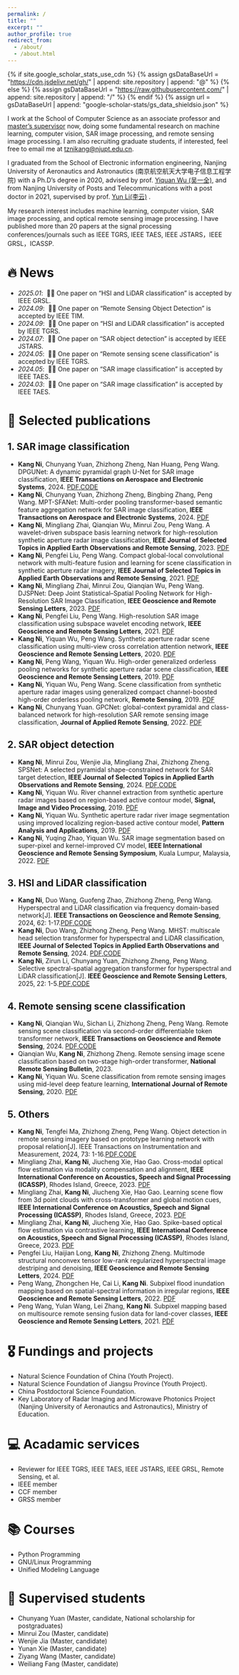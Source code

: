 ```yaml
---
permalink: /
title: ""
excerpt: ""
author_profile: true
redirect_from: 
  - /about/
  - /about.html
---
```


{% if site.google_scholar_stats_use_cdn %}
{% assign gsDataBaseUrl = "https://cdn.jsdelivr.net/gh/" | append: site.repository | append: "@" %}
{% else %}
{% assign gsDataBaseUrl = "https://raw.githubusercontent.com/" | append: site.repository | append: "/" %}
{% endif %}
{% assign url = gsDataBaseUrl | append: "google-scholar-stats/gs_data_shieldsio.json" %}

<span class='anchor' id='about-me'></span>

I work at the School of Computer Science  as an associate professor and [master’s supervisor](https://yjs.njupt.edu.cn/dsgl/nocontrol/college/dsfcxq.htm?dsJbxxId=32C25D4D68CE834EB4FF94079834CE0E) now, doing some fundamental research on  machine learning, computer vision, SAR image processing, and remote sensing image processing. I am also recruiting graduate students, if interested, feel free to email me at [tznikang@njupt.edu.cn](mailto:tznikang@njupt.edu.cn).

I graduated from the School of Electronic information engineering, Nanjing University of Aeronautics and Astronautics (南京航空航天大学电子信息工程学院) with a Ph.D’s degree in 2020, advised by prof. [Yiquan Wu (吴一全),](http://faculty.nuaa.edu.cn/wyq2/zh_CN/index.htm) and from Nanjing University of Posts and Telecommunications with a post doctor in 2021, supervised by prof. [Yun Li(李云)](https://lidata-ai.github.io) .

My research interest includes machine learning, computer vision, SAR image processing, and optical remote sensing image processing. I have published more than 20 papers  at the signal processing conferences/journals such as IEEE TGRS, IEEE TAES, IEEE JSTARS，IEEE GRSL，ICASSP.



# 🔥 News
- *2025.01*: &nbsp;🎉🎉 One paper on “HSI and LiDAR classification” is accepted by IEEE GRSL.
- *2024.09*: &nbsp;🎉🎉 One paper on “Remote Sensing Object Detection” is accepted by IEEE TIM.
- *2024.09*: &nbsp;🎉🎉 One paper on “HSI and LiDAR classification” is accepted by IEEE TGRS.
- *2024.07*: &nbsp;🎉🎉 One paper on “SAR object detection” is accepted by IEEE JSTARS. 
- *2024.05*: &nbsp;🎉🎉 One paper on “Remote sensing scene classification” is accepted by IEEE TGRS.
- *2024.05*: &nbsp;🎉🎉 One paper on “SAR image classification” is accepted by IEEE TAES. 
- *2024.03*: &nbsp;🎉🎉 One paper on “SAR image classification” is accepted by IEEE TAES. 

# 📝 Selected publications 

## 1. SAR image classification
- **Kang Ni**, Chunyang Yuan, Zhizhong Zheng, Nan Huang, Peng Wang. DPGUNet: A dynamic pyramidal graph U-Net for SAR image classification, **IEEE Transactions on Aerospace and Electronic Systems**, 2024. [PDF](https://ieeexplore.ieee.org/document/10499890),[CODE](https://github.com/RSIP-NJUPT/DPGUNet)
- **Kang Ni**, Chunyang Yuan, Zhizhong Zheng, Bingbing Zhang, Peng Wang. MPT-SFANet: Multi-order pooling transformer-based semantic feature aggregation network for SAR image classification, **IEEE Transactions on Aerospace and Electronic Systems**, 2024. [PDF](https://ieeexplore.ieee.org/document/10485456)
- **Kang Ni**, Mingliang Zhai, Qianqian Wu, Minrui Zou, Peng Wang. A wavelet-driven subspace basis learning network for high-resolution synthetic aperture radar image classification, **IEEE Journal of Selected Topics in Applied Earth Observations and Remote Sensing**, 2023. [PDF](https://ieeexplore.ieee.org/document/10035967)
- **Kang Ni**, Pengfei Liu, Peng Wang. Compact global-local convolutional network with multi-feature fusion and learning for scene classification in synthetic aperture radar imagery, **IEEE Journal of Selected Topics in Applied Earth Observations and Remote Sensing**, 2021. [PDF](https://ieeexplore.ieee.org/document/9484804)
- **Kang Ni**, Mingliang Zhai, Minrui Zou, Qianqian Wu, Peng Wang. DJSPNet: Deep Joint Statistical–Spatial Pooling Network for High-Resolution SAR Image Classification, **IEEE Geoscience and Remote Sensing Letters**, 2023. [PDF](https://ieeexplore.ieee.org/document/10160023)
- **Kang Ni**, Pengfei Liu, Peng Wang. High-resolution SAR image classification using subspace wavelet encoding network, **IEEE Geoscience and Remote Sensing Letters**, 2021. [PDF](https://ieeexplore.ieee.org/document/9584865)
- **Kang Ni**, Yiquan Wu, Peng Wang. Synthetic aperture radar scene classification using multi-view cross correlation attention network, **IEEE Geoscience and Remote Sensing Letters**, 2020. [PDF](https://ieeexplore.ieee.org/document/8915791)
- **Kang Ni**, Peng Wang, Yiquan Wu. High-order generalized orderless pooling networks for synthetic aperture radar scene classification, **IEEE Geoscience and Remote Sensing Letters**, 2019. [PDF](https://ieeexplore.ieee.org/document/8695749)
- **Kang Ni**, Yiquan Wu, Peng Wang. Scene classification from synthetic aperture radar images using generalized compact channel-boosted high-order orderless pooling network, **Remote Sensing**, 2019. [PDF](https://www.mdpi.com/2072-4292/11/9/1079)
- **Kang Ni**, Chunyang Yuan. GPCNet: global-context pyramidal and class-balanced network for high-resolution SAR remote sensing image classification, **Journal of Applied Remote Sensing**, 2022. [PDF](https://www.spiedigitallibrary.org/journals/journal-of-applied-remote-sensing/volume-16/issue-3/036510/GPCNet--global-context-pyramidal-and-class-balanced-network-for/10.1117/1.JRS.16.036510.short)

## 2. SAR object detection
- **Kang Ni**, Minrui Zou, Wenjie Jia, Mingliang Zhai, Zhizhong Zheng. SPSNet: A selected pyramidal shape-constrained network for SAR target detection, **IEEE Journal of Selected Topics in Applied Earth Observations and Remote Sensing**, 2024. [PDF](https://ieeexplore.ieee.org/document/10592767),[CODE](https://github.com/RSIP-NJUPT/SPSNet)
- **Kang Ni**, Yiquan Wu. River channel extraction from synthetic aperture radar images based on region-based active contour model, **Signal, Image and Video Processing**, 2019. [PDF](https://link.springer.com/article/10.1007/s11760-019-01452-1)
- **Kang Ni**, Yiquan Wu. Synthetic aperture radar river image segmentation using improved localizing region-based active contour model, **Pattern Analysis and Applications**, 2019. [PDF](https://link.springer.com/article/10.1007/s10044-018-0683-6)
- **Kang Ni**, Yuqing Zhao, Yiquan Wu. SAR image segmentation based on super-pixel and kernel-improved CV model, **IEEE International Geoscience and Remote Sensing Symposium**, Kuala Lumpur, Malaysia, 2022. [PDF](https://ieeexplore.ieee.org/document/9883471/)

## 3. HSI and LiDAR classification
- **Kang Ni**, Duo Wang, Guofeng Zhao, Zhizhong Zheng, Peng Wang. Hyperspectral and LiDAR classification via frequency domain-based network[J]. **IEEE Transactions on Geoscience and Remote Sensing**, 2024, 62: 1-17.[PDF](https://ieeexplore.ieee.org/document/10614647),[CODE](https://github.com/RSIP-NJUPT/FDNet)
- **Kang Ni**, Duo Wang, Zhizhong Zheng, Peng Wang. MHST: multiscale head selection transformer for hyperspectral and LiDAR classification, **IEEE Journal of Selected Topics in Applied Earth Observations and Remote Sensing**, 2024. [PDF](https://ieeexplore.ieee.org/document/10438852),[CODE](https://github.com/RSIP-NJUPT/MHST)
- **Kang Ni**, Zirun Li, Chunyang Yuan, Zhizhong Zheng, Peng Wang. Selective spectral-spatial aggregation transformer for hyperspectral and LiDAR classification[J]. **IEEE Geoscience and Remote Sensing Letters**, 2025, 22: 1-5.[PDF](https://ieeexplore.ieee.org/document/10813565),[CODE](https://github.com/RSIP-NJUPT/S2ATNet)

## 4. Remote sensing scene classification
-  **Kang Ni**, Qianqian Wu, Sichan Li, Zhizhong Zheng, Peng Wang. Remote sensing scene classification via second-order differentiable token transformer network, **IEEE Transactions on Geoscience and Remote Sensing**, 2024. [PDF](https://ieeexplore.ieee.org/document/10542965),[CODE](https://github.com/RSIP-NJUPT/SDT2Net)
-  Qianqian Wu, **Kang Ni**, Zhizhong Zheng. Remote sensing image scene classification based on two-stage high-order transformer, **National Remote Sensing Bulletin**, 2023.
-  **Kang Ni**, Yiquan Wu. Scene classification from remote sensing images using mid-level deep feature learning, **International Journal of Remote Sensing**, 2020. [PDF](https://www.tandfonline.com/doi/abs/10.1080/01431161.2019.1667551?journalCode=tres20)


## 5. Others
-  **Kang Ni**, Tengfei Ma, Zhizhong Zheng, Peng Wang. Object detection in remote sensing imagery based on prototype learning network with proposal relation[J]. IEEE Transactions on Instrumentation and Measurement, 2024, 73: 1-16.[PDF](https://ieeexplore.ieee.org/document/10681199),[CODE](https://github.com/RSIP-NJUPT/PLNet-PR)
- Mingliang Zhai, **Kang Ni**, Jiucheng Xie, Hao Gao. Cross-modal optical flow estimation via modality compensation and alignment, **IEEE International Conference on Acoustics, Speech and Signal Processing (ICASSP)**, Rhodes Island, Greece, 2023. [PDF](https://ieeexplore.ieee.org/document/10095898)
- Mingliang Zhai, **Kang Ni**, Jiucheng Xie, Hao Gao. Learning scene flow from 3d point clouds with cross-transformer and global motion cues, **IEEE International Conference on Acoustics, Speech and Signal Processing (ICASSP)**, Rhodes Island, Greece, 2023. [PDF](https://ieeexplore.ieee.org/document/10095650)
- Mingliang Zhai, **Kang Ni**, Jiucheng Xie, Hao Gao. Spike-based optical flow estimation via contrastive learning, **IEEE International Conference on Acoustics, Speech and Signal Processing (ICASSP)**, Rhodes Island, Greece, 2023. [PDF](https://ieeexplore.ieee.org/document/10094700)
- Pengfei Liu, Haijian Long, **Kang Ni**, Zhizhong Zheng. Multimode structural nonconvex tensor low-rank regularized hyperspectral image destriping and denoising, **IEEE Geoscience and Remote Sensing Letters**, 2024. [PDF](https://ieeexplore.ieee.org/document/10487906)
- Peng Wang, Zhongchen He, Cai Li, **Kang Ni**. Subpixel flood inundation mapping based on spatial-spectral information in irregular regions, **IEEE Geoscience and Remote Sensing Letters**, 2022. [PDF](https://ieeexplore.ieee.org/document/9885242)
- Peng Wang, Yulan Wang, Lei Zhang, **Kang Ni**. Subpixel mapping based on multisource remote sensing fusion data for land-cover classes, **IEEE Geoscience and Remote Sensing Letters**, 2021. [PDF](https://ieeexplore.ieee.org/document/9411930)

# 🎖 Fundings and projects
- Natural Science Foundation of China (Youth Project). 
- Natural Science Foundation of Jiangsu Province (Youth Project).
- China Postdoctoral Science Foundation.
- Key Laboratory of Radar Imaging and Microwave Photonics Project (Nanjing University of Aeronautics and Astronautics), Ministry of Education.


# 💻 Acadamic services
- Reviewer for IEEE TGRS, IEEE TAES, IEEE JSTARS, IEEE GRSL, Remote Sensing, et al.
- IEEE member
- CCF member
- GRSS member

# 📚 Courses
- Python Programming
- GNU/Linux Programming
- Unified Modeling Language

# 📖 Supervised students
- Chunyang Yuan (Master, candidate, National scholarship for postgraduates)
- Minrui Zou (Master, candidate)
- Wenjie Jia (Master, candidate)
- Yunan Xie (Master, candidate)
- Ziyang Wang (Master, candidate)
- Weiliang Fang (Master, candidate)



